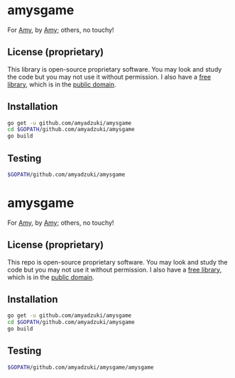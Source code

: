 # amysgame
For [Amy](https://github.com/amyadzuki), by [Amy](https://github.com/amyadzuki); others, no touchy!

## License (proprietary)
This library is open-source proprietary software.  You may look and study the code but you may not use it without permission.  I also have a [free library](https://github.com/amyadzuki/amygolib), which is in the [public domain](https://creativecommons.org/publicdomain/zero/1.0/).

## Installation
```sh
go get -u github.com/amyadzuki/amysgame
cd $GOPATH/github.com/amyadzuki/amysgame
go build
```

## Testing
```sh
$GOPATH/github.com/amyadzuki/amysgame
```
# amysgame
For [Amy](https://github.com/amyadzuki), by [Amy](https://github.com/amyadzuki); others, no touchy!

## License (proprietary)
This repo is open-source proprietary software.  You may look and study the code but you may not use it without permission.  I also have a [free library](https://github.com/amyadzuki/amygolib), which is in the [public domain](https://creativecommons.org/publicdomain/zero/1.0/).

## Installation
```sh
go get -u github.com/amyadzuki/amysgame
cd $GOPATH/github.com/amyadzuki/amysgame
go build
```

## Testing
```sh
$GOPATH/github.com/amyadzuki/amysgame/amysgame
```
